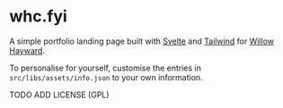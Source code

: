# whc.fyi

A simple portfolio landing page built with [Svelte](https://svelte.dev) and [Tailwind](https://tailwindcss.com/) for [Willow Hayward](https://whc.fyi).

To personalise for yourself, customise the entries in `src/libs/assets/info.json` to your own information.

TODO ADD LICENSE (GPL)
